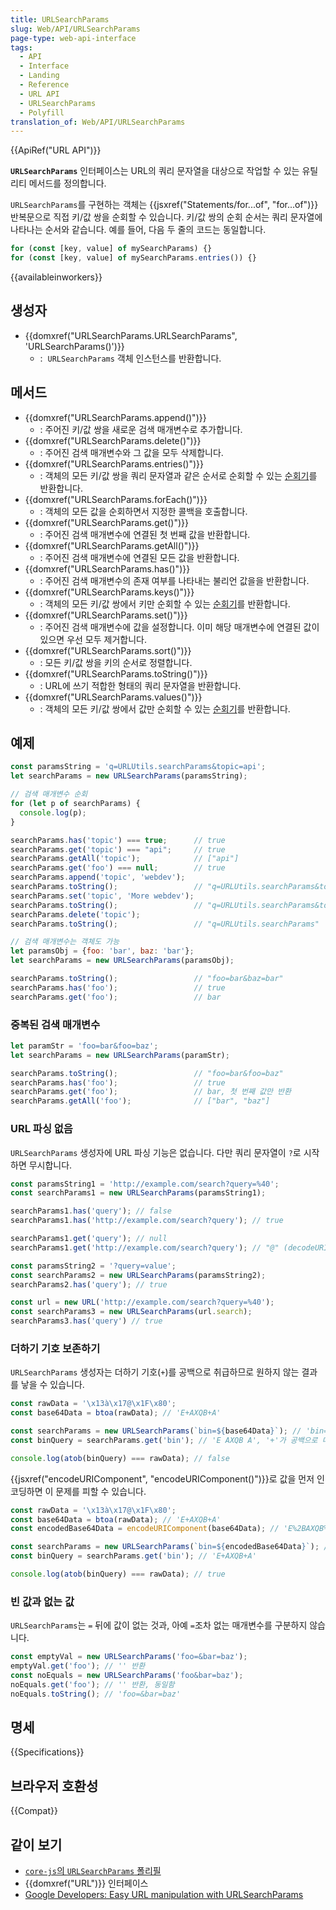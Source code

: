 ```yaml
---
title: URLSearchParams
slug: Web/API/URLSearchParams
page-type: web-api-interface
tags:
  - API
  - Interface
  - Landing
  - Reference
  - URL API
  - URLSearchParams
  - Polyfill
translation_of: Web/API/URLSearchParams
---
```

{{ApiRef("URL API")}}

**`URLSearchParams`** 인터페이스는 URL의 쿼리 문자열을 대상으로 작업할 수 있는 유틸리티 메서드를 정의합니다.

`URLSearchParams`를 구현하는 객체는 {{jsxref("Statements/for...of", "for...of")}} 반복문으로 직접 키/값 쌍을 순회할 수 있습니다. 키/값 쌍의 순회 순서는 쿼리 문자열에 나타나는 순서와 같습니다. 예를 들어, 다음 두 줄의 코드는 동일합니다.

```js
for (const [key, value] of mySearchParams) {}
for (const [key, value] of mySearchParams.entries()) {}
```

{{availableinworkers}}

## 생성자

- {{domxref("URLSearchParams.URLSearchParams", 'URLSearchParams()')}}
  - :  `URLSearchParams` 객체 인스턴스를 반환합니다.

## 메서드

- {{domxref("URLSearchParams.append()")}}
  - : 주어진 키/값 쌍을 새로운 검색 매개변수로 추가합니다.
- {{domxref("URLSearchParams.delete()")}}
  - : 주어진 검색 매개변수와 그 값을 모두 삭제합니다.
- {{domxref("URLSearchParams.entries()")}}
  - : 객체의 모든 키/값 쌍을 쿼리 문자열과 같은 순서로 순회할 수 있는 [순회기](/ko/docs/Web/JavaScript/Reference/Iteration_protocols)를 반환합니다.
- {{domxref("URLSearchParams.forEach()")}}
  - : 객체의 모든 값을 순회하면서 지정한 콜백을 호출합니다.
- {{domxref("URLSearchParams.get()")}}
  - : 주어진 검색 매개변수에 연결된 첫 번째 값을 반환합니다.
- {{domxref("URLSearchParams.getAll()")}}
  - : 주어진 검색 매개변수에 연결된 모든 값을 반환합니다.
- {{domxref("URLSearchParams.has()")}}
  - : 주어진 검색 매개변수의 존재 여부를 나타내는 불리언 값을을 반환합니다.
- {{domxref("URLSearchParams.keys()")}}
  - : 객체의 모든 키/값 쌍에서 키만 순회할 수 있는 [순회기](/ko/docs/Web/JavaScript/Reference/Iteration_protocols)를 반환합니다.
- {{domxref("URLSearchParams.set()")}}
  - : 주어진 검색 매개변수에 값을 설정합니다. 이미 해당 매개변수에 연결된 값이 있으면 우선 모두 제거합니다.
- {{domxref("URLSearchParams.sort()")}}
  - : 모든 키/값 쌍을 키의 순서로 정렬합니다.
- {{domxref("URLSearchParams.toString()")}}
  - : URL에 쓰기 적합한 형태의 쿼리 문자열을 반환합니다.
- {{domxref("URLSearchParams.values()")}}
  - : 객체의 모든 키/값 쌍에서 값만 순회할 수 있는 [순회기](/ko/docs/Web/JavaScript/Reference/Iteration_protocols)를 반환합니다.

## 예제

```js
const paramsString = 'q=URLUtils.searchParams&topic=api';
let searchParams = new URLSearchParams(paramsString);

// 검색 매개변수 순회
for (let p of searchParams) {
  console.log(p);
}

searchParams.has('topic') === true;      // true
searchParams.get('topic') === "api";     // true
searchParams.getAll('topic');            // ["api"]
searchParams.get('foo') === null;        // true
searchParams.append('topic', 'webdev');
searchParams.toString();                 // "q=URLUtils.searchParams&topic=api&topic=webdev"
searchParams.set('topic', 'More webdev');
searchParams.toString();                 // "q=URLUtils.searchParams&topic=More+webdev"
searchParams.delete('topic');
searchParams.toString();                 // "q=URLUtils.searchParams"
```

```js
// 검색 매개변수는 객체도 가능
let paramsObj = {foo: 'bar', baz: 'bar'};
let searchParams = new URLSearchParams(paramsObj);

searchParams.toString();                 // "foo=bar&baz=bar"
searchParams.has('foo');                 // true
searchParams.get('foo');                 // bar
```

### 중복된 검색 매개변수

```js
let paramStr = 'foo=bar&foo=baz';
let searchParams = new URLSearchParams(paramStr);

searchParams.toString();                 // "foo=bar&foo=baz"
searchParams.has('foo');                 // true
searchParams.get('foo');                 // bar, 첫 번째 값만 반환
searchParams.getAll('foo');              // ["bar", "baz"]
```

### URL 파싱 없음

`URLSearchParams` 생성자에 URL 파싱 기능은 없습니다. 다만 쿼리 문자열이 `?`로 시작하면 무시합니다.

```js
const paramsString1 = 'http://example.com/search?query=%40';
const searchParams1 = new URLSearchParams(paramsString1);

searchParams1.has('query'); // false
searchParams1.has('http://example.com/search?query'); // true

searchParams1.get('query'); // null
searchParams1.get('http://example.com/search?query'); // "@" (decodeURIComponent('%40')과 동일)

const paramsString2 = '?query=value';
const searchParams2 = new URLSearchParams(paramsString2);
searchParams2.has('query'); // true

const url = new URL('http://example.com/search?query=%40');
const searchParams3 = new URLSearchParams(url.search);
searchParams3.has('query') // true
```

### 더하기 기호 보존하기

`URLSearchParams` 생성자는 더하기 기호(`+`)를 공백으로 취급하므로 원하지 않는 결과를 낳을 수 있습니다.

```js
const rawData = '\x13à\x17@\x1F\x80';
const base64Data = btoa(rawData); // 'E+AXQB+A'

const searchParams = new URLSearchParams(`bin=${base64Data}`); // 'bin=E+AXQB+A'
const binQuery = searchParams.get('bin'); // 'E AXQB A', '+'가 공백으로 대체됨

console.log(atob(binQuery) === rawData); // false
```

{{jsxref("encodeURIComponent", "encodeURIComponent()")}}로 값을 먼저 인코딩하면 이 문제를 피할 수 있습니다.

```js
const rawData = '\x13à\x17@\x1F\x80';
const base64Data = btoa(rawData); // 'E+AXQB+A'
const encodedBase64Data = encodeURIComponent(base64Data); // 'E%2BAXQB%2BA'

const searchParams = new URLSearchParams(`bin=${encodedBase64Data}`); // 'bin=E%2BAXQB%2BA'
const binQuery = searchParams.get('bin'); // 'E+AXQB+A'

console.log(atob(binQuery) === rawData); // true
```

### 빈 값과 없는 값

`URLSearchParams`는 `=` 뒤에 값이 없는 것과, 아예 `=`조차 없는 매개변수를 구분하지 않습니다.

```js
const emptyVal = new URLSearchParams('foo=&bar=baz');
emptyVal.get('foo'); // '' 반환
const noEquals = new URLSearchParams('foo&bar=baz');
noEquals.get('foo'); // '' 반환, 동일함
noEquals.toString(); // 'foo=&bar=baz'
```

## 명세

{{Specifications}}

## 브라우저 호환성

{{Compat}}

## 같이 보기

- [`core-js`의 `URLSearchParams` 폴리필](https://github.com/zloirock/core-js#url-and-urlsearchparams)
- {{domxref("URL")}} 인터페이스
- [Google Developers: Easy URL manipulation with URLSearchParams](https://developers.google.com/web/updates/2016/01/urlsearchparams?hl=en)
